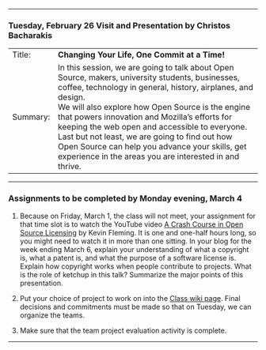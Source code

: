 --------------------------------------------------------------------------------

### Tuesday, February 26  Visit and Presentation by Christos Bacharakis

|                               |        |                              
|:---|:----|
|Title:        | **Changing Your Life, One Commit at a Time!** | 
|Summary:      |  In this session, we are going to talk about Open Source, makers, university students, businesses, coffee, technology in general, history, airplanes, and design.<br>We will also explore how Open Source is the engine that powers innovation and Mozilla’s efforts for keeping the web open and accessible to everyone.<br>Last but not least, we are going to find out how Open Source can help you advance your skills, get experience in the areas you are interested in and thrive. |

---

### Assignments to be completed by **Monday evening, March 4**
1. Because on Friday, March 1, the class will not meet, 
   your assignment for that time slot is to watch the YouTube video
   [A Crash Course in Open Source Licensing](https://www.youtube.com/watch?v=cJIi-hIlCQM&feature=youtu.be)
   by Kevin Fleming. It is one and one-half hours long, so you might need to watch it in more than one sitting.
   In your blog for the week ending March 6, explain your understanding of what a copyright is, what a patent is,
   and what the purpose of a software license is.  Explain how copyright works when people contribute to projects.
   What is the role of ketchup in this talk? Summarize the major points of this presentation.
   

1. Put your choice of project to work on into the
   [Class wiki page](https://github.com/hunter-college-ossd-spr19/wiki/wiki/Semester-Project-Groups).
   Final decisions and commitments must be made so that on Tuesday, we can organize the teams.

1. Make sure that the team project evaluation activity is complete. 
   

   
--------------------------------------------------------------------------------

